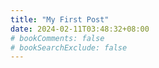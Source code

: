 ```yaml
---
title: "My First Post"
date: 2024-02-11T03:48:32+08:00
# bookComments: false
# bookSearchExclude: false
---
```

